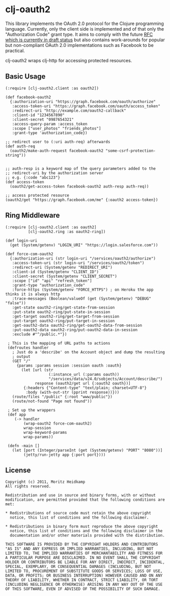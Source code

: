 # clj-oauth2

This library implements the OAuth 2.0 protocol for the Clojure
programming language. Currently, only the client side is implemented
and of that only the "Authorization Code" grant type. It aims to
comply with the future [RFC which is currently in draft
status](http://tools.ietf.org/html/draft-ietf-oauth-v2-12) but also
contains work-arounds for popular but non-compliant OAuth 2.0
implementations such as Facebook to be practical.

clj-oauth2 wraps clj-http for accessing protected resources.

## Basic Usage

    (:require [clj-oauth2.client :as oauth2])

    (def facebook-oauth2
      {:authorization-uri "https://graph.facebook.com/oauth/authorize"
       :access-token-uri "https://graph.facebook.com/oauth/access_token"
       :redirect-uri "http://example.com/oauth2-callback"
       :client-id "1234567890"
       :client-secret "0987654321"
       :access-query-param :access_token
       :scope ["user_photos" "friends_photos"]
       :grant-type 'authorization_code})

    ;; redirect user to (:uri auth-req) afterwards
    (def auth-req
      (oauth2/make-auth-request facebook-oauth2 "some-csrf-protection-string"))


    ;; auth-resp is a keyword map of the query parameters added to the
    ;; redirect-uri by the authorization server
    ;; e.g. {:code "abc123"}
    (def access-token
      (oauth2/get-access-token facebook-oauth2 auth-resp auth-req))

    ;; access protected resource
    (oauth2/get "https://graph.facebook.com/me" {:oauth2 access-token})

## Ring Middleware

    (:require [clj-oauth2.client :as oauth2]
              [clj-oauth2.ring :as oauth2-ring])

    (def login-uri
      (get (System/getenv) "LOGIN_URI" "https://login.salesforce.com"))

    (def force-com-oauth2
      {:authorization-uri (str login-uri "/services/oauth2/authorize")
       :access-token-uri (str login-uri "/services/oauth2/token")
       :redirect-uri (System/getenv "REDIRECT_URI")
       :client-id (System/getenv "CLIENT_ID")
       :client-secret (System/getenv "CLIENT_SECRET")
       :scope ["id" "api" "refresh_token"]
       :grant-type "authorization_code"
       :force-https (System/getenv "FORCE_HTTPS") ; on Heroku the app thinks it is always http
       :trace-messages (Boolean/valueOf (get (System/getenv) "DEBUG" "false"))
       :get-state oauth2-ring/get-state-from-session
       :put-state oauth2-ring/put-state-in-session
       :get-target oauth2-ring/get-target-from-session
       :put-target oauth2-ring/put-target-in-session
       :get-oauth2-data oauth2-ring/get-oauth2-data-from-session
       :put-oauth2-data oauth2-ring/put-oauth2-data-in-session
       :exclude #"^/public.*"})

     ; This is the mapping of URL paths to actions
     (defroutes handler
       ; Just do a 'describe' on the Account object and dump the resulting
       ; output
       (GET "/" 
         {params :params session :session oauth :oauth} 
     	   (let [url (str 
     	               (:instance_url (:params oauth)) 
     	               "/services/data/v24.0/sobjects/Account/describe/")
     	         response (oauth2/get url {:oauth2 oauth})]
       		{:headers {"Content-type" "text/plain; charset=UTF-8"}
       		 :body (with-out-str (pprint response))}))
       (route/files "/public" {:root "www/public"})
       (route/not-found "Page not found"))

     ; Set up the wrappers
     (def app 
     	(-> handler 
     		(wrap-oauth2 force-com-oauth2)
     		wrap-session 
     		wrap-keyword-params
     		wrap-params))

     (defn -main []
       (let [port (Integer/parseInt (get (System/getenv) "PORT" "8080"))]
     	    (jetty/run-jetty app {:port port})))

## License

    Copyright (c) 2011, Moritz Heidkamp
    All rights reserved.

    Redistribution and use in source and binary forms, with or without
    modification, are permitted provided that the following conditions are
    met:

    * Redistributions of source code must retain the above copyright
      notice, this list of conditions and the following disclaimer.

    * Redistributions in binary form must reproduce the above copyright
      notice, this list of conditions and the following disclaimer in the
      documentation and/or other materials provided with the distribution.

    THIS SOFTWARE IS PROVIDED BY THE COPYRIGHT HOLDERS AND CONTRIBUTORS
    "AS IS" AND ANY EXPRESS OR IMPLIED WARRANTIES, INCLUDING, BUT NOT
    LIMITED TO, THE IMPLIED WARRANTIES OF MERCHANTABILITY AND FITNESS FOR
    A PARTICULAR PURPOSE ARE DISCLAIMED. IN NO EVENT SHALL THE COPYRIGHT
    HOLDER OR CONTRIBUTORS BE LIABLE FOR ANY DIRECT, INDIRECT, INCIDENTAL,
    SPECIAL, EXEMPLARY, OR CONSEQUENTIAL DAMAGES (INCLUDING, BUT NOT
    LIMITED TO, PROCUREMENT OF SUBSTITUTE GOODS OR SERVICES; LOSS OF USE,
    DATA, OR PROFITS; OR BUSINESS INTERRUPTION) HOWEVER CAUSED AND ON ANY
    THEORY OF LIABILITY, WHETHER IN CONTRACT, STRICT LIABILITY, OR TORT
    (INCLUDING NEGLIGENCE OR OTHERWISE) ARISING IN ANY WAY OUT OF THE USE
    OF THIS SOFTWARE, EVEN IF ADVISED OF THE POSSIBILITY OF SUCH DAMAGE.
